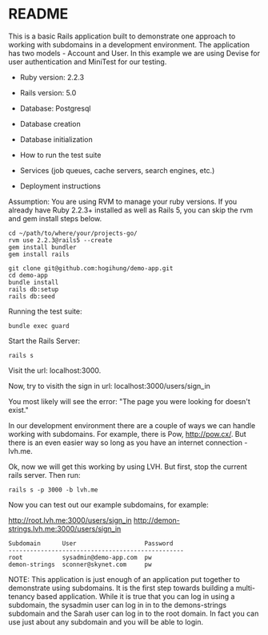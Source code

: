 # README

This is a basic Rails application built to demonstrate one approach to working with subdomains in a development environment.  The application has two models - Account and User.  In this example we are using Devise for user authentication and MiniTest for our testing.


* Ruby version: 2.2.3

* Rails version: 5.0

* Database: Postgresql

* Database creation

* Database initialization

* How to run the test suite

* Services (job queues, cache servers, search engines, etc.)

* Deployment instructions

Assumption: You are using RVM to manage your ruby versions.  If you already have Ruby 2.2.3+ installed as well as Rails 5, you can skip the rvm and gem install steps below.

```
cd ~/path/to/where/your/projects-go/
rvm use 2.2.3@rails5 --create
gem install bundler
gem install rails

git clone git@github.com:hogihung/demo-app.git
cd demo-app
bundle install
rails db:setup
rails db:seed
```

Running the test suite:

```
bundle exec guard
```


Start the Rails Server:

```
rails s
```

Visit the url:  localhost:3000.

Now, try to visith the sign in url:  localhost:3000/users/sign_in

You most likely will see the error:  "The page you were looking for doesn't exist."

In our development environment there are a couple of ways we can handle working with subdomains.  For example, there is Pow, http://pow.cx/.
But there is an even easier way so long as you have an internet connection - lvh.me.

Ok, now we will get this working by using LVH.  But first, stop the current rails server.  Then run:

```
rails s -p 3000 -b lvh.me
```

Now you can test out our example subdomains, for example:

http://root.lvh.me:3000/users/sign_in
http://demon-strings.lvh.me:3000/users/sign_in

```
Subdomain      User                   Password
-------------------------------------------------
root           sysadmin@demo-app.com  pw
demon-strings  sconner@skynet.com     pw
```

NOTE: This application is just enough of an application put together to demonstrate using subdomains. 
      It is the first step towards building a multi-tenancy based application.  While it is true that 
      you can log in using a subdomain, the sysadmin user can log in in to the demons-strings subdomain 
      and the Sarah user can log in to the root domain.  In fact you can use just about any subdomain
      and you will be able to login.

